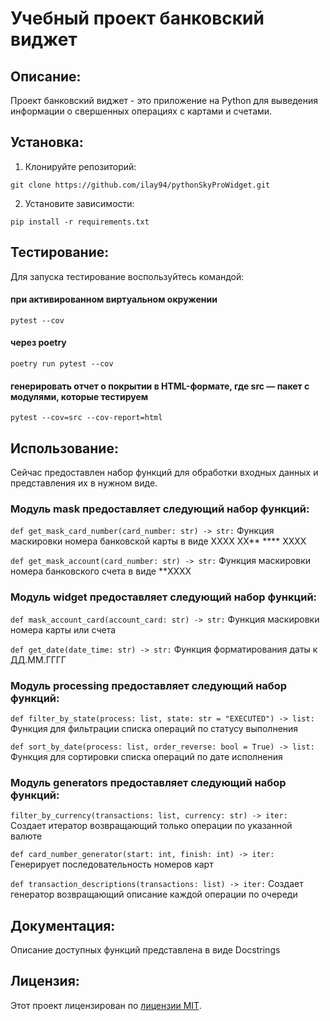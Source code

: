 # Учебный проект банковский виджет

## Описание:

Проект банковский виджет - это приложение на Python для выведения информации о свершенных операциях с картами и счетами.

## Установка:

1. Клонируйте репозиторий:
```
git clone https://github.com/ilay94/pythonSkyProWidget.git
```
2. Установите зависимости:
```
pip install -r requirements.txt
```
## Тестирование:
Для запуска тестирование воспользуйтесь командой:
#### при активированном виртуальном окружении
```
pytest --cov
```
#### через poetry
```
poetry run pytest --cov
```
#### генерировать отчет о покрытии в HTML-формате, где src — пакет c модулями, которые тестируем
```
pytest --cov=src --cov-report=html
```
## Использование:

Сейчас предоставлен набор функций для обработки входных данных и представления их в нужном виде.

### Модуль mask предоставляет следующий набор функций:
```def get_mask_card_number(card_number: str) -> str:```
Функция маскировки номера банковской карты в виде XXXX XX** **** XXXX

```def get_mask_account(card_number: str) -> str:```
Функция маскировки номера банковского счета в виде **XXXX

### Модуль widget предоставляет следующий набор функций:
```def mask_account_card(account_card: str) -> str:```
Функция маскировки номера карты или счета

```def get_date(date_time: str) -> str:```
Функция форматирования даты к ДД.ММ.ГГГГ

### Модуль processing предоставляет следующий набор функций:
```def filter_by_state(process: list, state: str = "EXECUTED") -> list:```
Функция для фильтрации списка операций по статусу выполнения

```def sort_by_date(process: list, order_reverse: bool = True) -> list:```
Функция для сортировки списка операций по дате исполнения

### Модуль generators предоставляет следующий набор функций:

```filter_by_currency(transactions: list, currency: str) -> iter:```
Создает итератор возвращающий только операции по указанной валюте

```def card_number_generator(start: int, finish: int) -> iter:```
Генерирует последовательность номеров карт

```def transaction_descriptions(transactions: list) -> iter:```
Создает генератор возвращающий описание каждой операции по очереди


## Документация:

Описание доступных функций представлена в виде Docstrings 

## Лицензия:

Этот проект лицензирован по [лицензии MIT](https://choosealicense.com/licenses/mit/).
